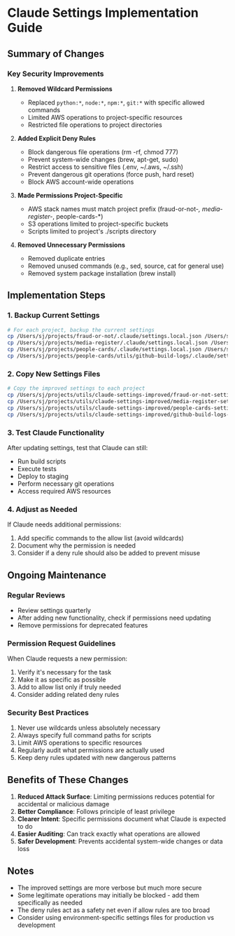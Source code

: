 # Claude Settings Implementation Guide

## Summary of Changes

### Key Security Improvements

1. **Removed Wildcard Permissions**
   - Replaced `python:*`, `node:*`, `npm:*`, `git:*` with specific allowed commands
   - Limited AWS operations to project-specific resources
   - Restricted file operations to project directories

2. **Added Explicit Deny Rules**
   - Block dangerous file operations (rm -rf, chmod 777)
   - Prevent system-wide changes (brew, apt-get, sudo)
   - Restrict access to sensitive files (.env, ~/.aws, ~/.ssh)
   - Prevent dangerous git operations (force push, hard reset)
   - Block AWS account-wide operations

3. **Made Permissions Project-Specific**
   - AWS stack names must match project prefix (fraud-or-not-*, media-register-*, people-cards-*)
   - S3 operations limited to project-specific buckets
   - Scripts limited to project's ./scripts directory

4. **Removed Unnecessary Permissions**
   - Removed duplicate entries
   - Removed unused commands (e.g., sed, source, cat for general use)
   - Removed system package installation (brew install)

## Implementation Steps

### 1. Backup Current Settings
```bash
# For each project, backup the current settings
cp /Users/sj/projects/fraud-or-not/.claude/settings.local.json /Users/sj/projects/fraud-or-not/.claude/settings.local.json.backup
cp /Users/sj/projects/media-register/.claude/settings.local.json /Users/sj/projects/media-register/.claude/settings.local.json.backup
cp /Users/sj/projects/people-cards/.claude/settings.local.json /Users/sj/projects/people-cards/.claude/settings.local.json.backup
cp /Users/sj/projects/people-cards/utils/github-build-logs/.claude/settings.local.json /Users/sj/projects/people-cards/utils/github-build-logs/.claude/settings.local.json.backup
```

### 2. Copy New Settings Files
```bash
# Copy the improved settings to each project
cp /Users/sj/projects/utils/claude-settings-improved/fraud-or-not-settings.local.json /Users/sj/projects/fraud-or-not/.claude/settings.local.json
cp /Users/sj/projects/utils/claude-settings-improved/media-register-settings.local.json /Users/sj/projects/media-register/.claude/settings.local.json
cp /Users/sj/projects/utils/claude-settings-improved/people-cards-settings.local.json /Users/sj/projects/people-cards/.claude/settings.local.json
cp /Users/sj/projects/utils/claude-settings-improved/github-build-logs-settings.local.json /Users/sj/projects/people-cards/utils/github-build-logs/.claude/settings.local.json
```

### 3. Test Claude Functionality
After updating settings, test that Claude can still:
- Run build scripts
- Execute tests
- Deploy to staging
- Perform necessary git operations
- Access required AWS resources

### 4. Adjust as Needed
If Claude needs additional permissions:
1. Add specific commands to the allow list (avoid wildcards)
2. Document why the permission is needed
3. Consider if a deny rule should also be added to prevent misuse

## Ongoing Maintenance

### Regular Reviews
- Review settings quarterly
- After adding new functionality, check if permissions need updating
- Remove permissions for deprecated features

### Permission Request Guidelines
When Claude requests a new permission:
1. Verify it's necessary for the task
2. Make it as specific as possible
3. Add to allow list only if truly needed
4. Consider adding related deny rules

### Security Best Practices
1. Never use wildcards unless absolutely necessary
2. Always specify full command paths for scripts
3. Limit AWS operations to specific resources
4. Regularly audit what permissions are actually used
5. Keep deny rules updated with new dangerous patterns

## Benefits of These Changes

1. **Reduced Attack Surface**: Limiting permissions reduces potential for accidental or malicious damage
2. **Better Compliance**: Follows principle of least privilege
3. **Clearer Intent**: Specific permissions document what Claude is expected to do
4. **Easier Auditing**: Can track exactly what operations are allowed
5. **Safer Development**: Prevents accidental system-wide changes or data loss

## Notes

- The improved settings are more verbose but much more secure
- Some legitimate operations may initially be blocked - add them specifically as needed
- The deny rules act as a safety net even if allow rules are too broad
- Consider using environment-specific settings files for production vs development